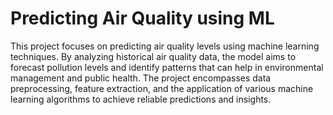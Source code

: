 # Predicting Air Quality using ML
This project focuses on predicting air quality levels using machine learning techniques. By analyzing historical air quality data, the model aims to forecast pollution levels and identify patterns that can help in environmental management and public health. The project encompasses data preprocessing, feature extraction, and the application of various machine learning algorithms to achieve reliable predictions and insights.


